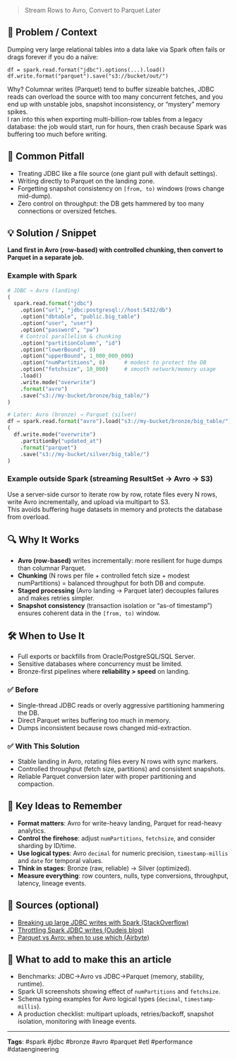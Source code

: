 > Stream Rows to Avro, Convert to Parquet Later

## 🎯 Problem / Context  
Dumping very large relational tables into a data lake via Spark often fails or drags forever if you do a naïve:

```
df = spark.read.format("jdbc").options(...).load()
df.write.format("parquet").save("s3://bucket/out/")
```

Why? Columnar writes (Parquet) tend to buffer sizeable batches, JDBC reads can overload the source with too many concurrent fetches, and you end up with unstable jobs, snapshot inconsistency, or “mystery” memory spikes.  
I ran into this when exporting multi-billion-row tables from a legacy database: the job would start, run for hours, then crash because Spark was buffering too much before writing.

## 🐛 Common Pitfall  
- Treating JDBC like a file source (one giant pull with default settings).  
- Writing directly to Parquet on the landing zone.  
- Forgetting snapshot consistency on `[from, to)` windows (rows change mid-dump).  
- Zero control on throughput: the DB gets hammered by too many connections or oversized fetches.  

## 💡 Solution / Snippet  
**Land first in Avro (row-based) with controlled chunking, then convert to Parquet in a separate job.**

### Example with Spark
```python
# JDBC → Avro (landing)
(
  spark.read.format("jdbc")
    .option("url", "jdbc:postgresql://host:5432/db")
    .option("dbtable", "public.big_table")
    .option("user", "user")
    .option("password", "pw")
    # Control parallelism & chunking
    .option("partitionColumn", "id")
    .option("lowerBound", 0)
    .option("upperBound", 1_000_000_000)
    .option("numPartitions", 8)      # modest to protect the DB
    .option("fetchsize", 10_000)     # smooth network/memory usage
    .load()
    .write.mode("overwrite")
    .format("avro")
    .save("s3://my-bucket/bronze/big_table/")
)

# Later: Avro (bronze) → Parquet (silver)
df = spark.read.format("avro").load("s3://my-bucket/bronze/big_table/")
(
  df.write.mode("overwrite")
    .partitionBy("updated_at")
    .format("parquet")
    .save("s3://my-bucket/silver/big_table/")
)
```

### Example outside Spark (streaming ResultSet → Avro → S3)  
Use a server-side cursor to iterate row by row, rotate files every N rows, write Avro incrementally, and upload via multipart to S3.  
This avoids buffering huge datasets in memory and protects the database from overload.

## 🔍 Why It Works  
- **Avro (row-based)** writes incrementally: more resilient for huge dumps than columnar Parquet.  
- **Chunking** (N rows per file + controlled fetch size + modest numPartitions) = balanced throughput for both DB and compute.  
- **Staged processing** (Avro landing → Parquet later) decouples failures and makes retries simpler.  
- **Snapshot consistency** (transaction isolation or “as-of timestamp”) ensures coherent data in the `[from, to)` window.  

## 🛠️ When to Use It  
- Full exports or backfills from Oracle/PostgreSQL/SQL Server.  
- Sensitive databases where concurrency must be limited.  
- Bronze-first pipelines where **reliability > speed** on landing.  

### ✅ Before  
- Single-thread JDBC reads or overly aggressive partitioning hammering the DB.  
- Direct Parquet writes buffering too much in memory.  
- Dumps inconsistent because rows changed mid-extraction.  

### ✅ With This Solution  
- Stable landing in Avro, rotating files every N rows with sync markers.  
- Controlled throughput (fetch size, partitions) and consistent snapshots.  
- Reliable Parquet conversion later with proper partitioning and compaction.  

## 🧠 Key Ideas to Remember  
- **Format matters**: Avro for write-heavy landing, Parquet for read-heavy analytics.  
- **Control the firehose**: adjust `numPartitions`, `fetchsize`, and consider sharding by ID/time.  
- **Use logical types**: Avro `decimal` for numeric precision, `timestamp-millis` and `date` for temporal values.  
- **Think in stages**: Bronze (raw, reliable) → Silver (optimized).  
- **Measure everything**: row counters, nulls, type conversions, throughput, latency, lineage events.  

## 📝 Sources (optional)  
- [Breaking up large JDBC writes with Spark (StackOverflow)](https://stackoverflow.com/questions/79201441/breaking-up-a-large-jdbc-write-with-spark)  
- [Throttling Spark JDBC writes (Oudeis blog)](https://www.oudeis.co/blog/2020/spark-jdbc-throttling-writes/)  
- [Parquet vs Avro: when to use which (Airbyte)](https://airbyte.com/data-engineering-resources/parquet-vs-avro)  

## 📝 What to add to make this an article
- Benchmarks: JDBC→Avro vs JDBC→Parquet (memory, stability, runtime).  
- Spark UI screenshots showing effect of `numPartitions` and `fetchsize`.  
- Schema typing examples for Avro logical types (`decimal`, `timestamp-millis`).  
- A production checklist: multipart uploads, retries/backoff, snapshot isolation, monitoring with lineage events.  

---

**Tags**: #spark #jdbc #bronze #avro #parquet #etl #performance #dataengineering
